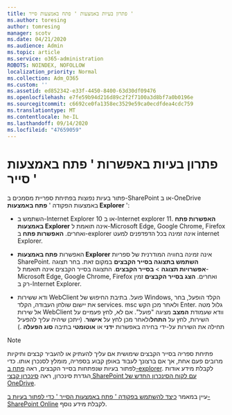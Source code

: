 ```yaml
---
title: פתרון בעיות באמצעות ' פתח באמצעות סייר '
ms.author: toresing
author: tomresing
manager: scotv
ms.date: 04/21/2020
ms.audience: Admin
ms.topic: article
ms.service: o365-administration
ROBOTS: NOINDEX, NOFOLLOW
localization_priority: Normal
ms.collection: Adm_O365
ms.custom: ''
ms.assetid: ed852342-e33f-4450-8400-63d30df09476
ms.openlocfilehash: e7fe59b94d216d89c2f2f7100a3d8bf7a0b0196e
ms.sourcegitcommit: c6692ce0fa1358ec3529e59ca0ecdfdea4cdc759
ms.translationtype: MT
ms.contentlocale: he-IL
ms.lasthandoff: 09/14/2020
ms.locfileid: "47659059"
---
```

# <a name="fix-problems-with-open-with-explorer"></a>פתרון בעיות באפשרות ' פתח באמצעות סייר '

פתור בעיות נפוצות בפתיחת ספריית מסמכים ב-SharePoint או ב-OneDrive באמצעות הפקודה ' **פתח באמצעות Explorer** ': 
  
- השתמש ב-Internet Explorer 10 או ב-Internet explorer 11. **האפשרות פתח באמצעות Explorer** אינה תואמת ל-Microsoft Edge, Google Chrome, Firefox ואחרים. **האפשרות פתח** ב-explorer אינה זמינה בכל הדפדפנים למעט internet Explorer. 
    
- האפשרות **פתח באמצעות Explorer** אינה זמינה בחוויה המודרנית של ספריות SharePoint. **השתמש בתצוגה בסייר הקבצים** במקום זאת. בחר תצוגה **אפשרויות תצוגה** \> **בסייר הקבצים**. התצוגה בסייר הקבצים אינה תואמת ל-Microsoft Edge, Google Chrome, Firefox ואחרים. **הצג בסייר הקבצים** זמין רק ב-Internet Explorer. 
    
- ודא ששירות WebClient פועל. בתיבת החיפוש של Windows, הקלד הופעל, בחר את יישום שולחן העבודה, הקלד services. msc ולאחר מכן הקש Enter. גלול מטה אל שירות WebClient וודא שעמודת **המצב** מציגה "פועל". אם לא, לחץ פעמיים על השירות, לחץ על **התחל**ולאחר מכן לחץ על **אישור**. (ייתכן שיהיה עליך להפעיל תחילה את השירות על-ידי בחירה באפשרות **ידני** או **אוטומטי** בתיבה **סוג הפעלה** .) 
    
> [!NOTE]
> פתיחת ספריה בסייר הקבצים שימושית אם עליך להעתיק או להעביר קבצים ותיקיות מרובים פעם אחת, אך אם ברצונך לעבוד באופן קבוע בספריה, מומלץ לסנכרן אותו. כדי לפתור בעיות שנפתחות בסייר הקבצים, ראה [פתח ב-explorer](https://go.microsoft.com/fwlink/?linkid=871665). לקבלת מידע אודות הגדרת סינכרון, ראה [סינכרון קבצי SharePoint עם לקוח הסינכרון החדש של OneDrive](https://go.microsoft.com/fwlink/?linkid=871666).
  
עיין במאמר [כיצד להשתמש בפקודה ' פתח באמצעות הסייר ' כדי לפתור בעיות ב-SharePoint Online](https://docs.microsoft.com/sharepoint/support/lists-and-libraries/troubleshoot-issues-using-open-with-explorer) לקבלת מידע נוסף. 
  

